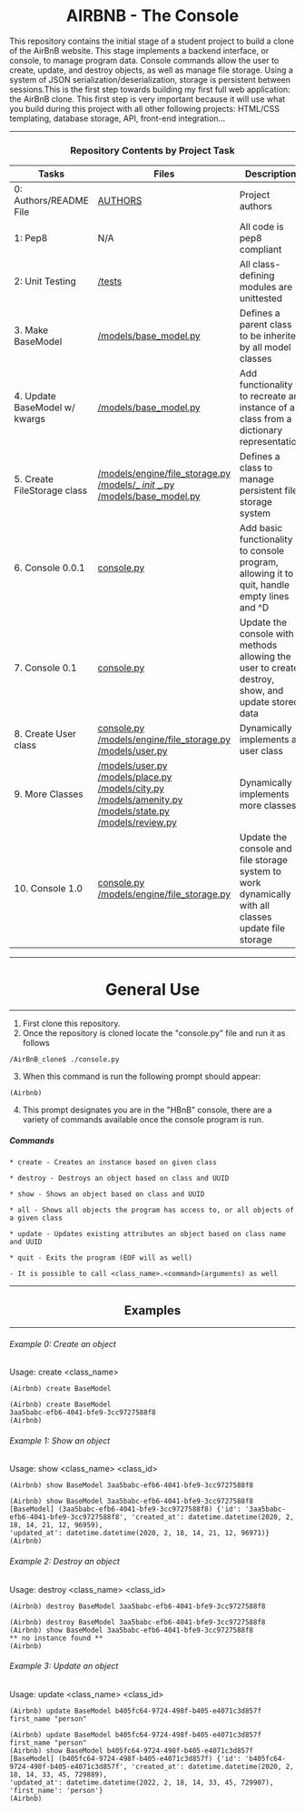 <center> <h1>AIRBNB - The Console</h1> </center>

This repository contains the initial stage of a student project to build a clone of the AirBnB website. This stage implements a backend interface, or console, to manage program data. Console commands allow the user to create, update, and destroy objects, as well as manage file storage. Using a system of JSON serialization/deserialization, storage is persistent between sessions.This is the first step towards building my first full web application: the AirBnB clone. This first step is very important because it will use what you build during this project with all other following projects: HTML/CSS templating, database storage, API, front-end integration… 


---

<center><h3>Repository Contents by Project Task</h3> </center>

| Tasks | Files | Description |
| ----- | ----- | ------ |
| 0: Authors/README File | [AUTHORS](https://github.com/nyainda/AirBnB_clone/blob/main/AUTHORS) | Project authors |
| 1: Pep8 | N/A | All code is pep8 compliant|
| 2: Unit Testing | [/tests](https://github.com/nyainda/AirBnB_clone/tree/main/tests) | All class-defining modules are unittested |
| 3. Make BaseModel | [/models/base_model.py](https://github.com/nyainda/AirBnB_clone/blob/main/models/base_model.py) | Defines a parent class to be inherited by all model classes|
| 4. Update BaseModel w/ kwargs | [/models/base_model.py](https://github.com/nyainda/AirBnB_clone/blob/main/models/base_model.py) | Add functionality to recreate an instance of a class from a dictionary representation|
| 5. Create FileStorage class | [/models/engine/file_storage.py](https://github.com/nyainda/AirBnB_clone/blob/main/models/engine/file_storage.py) [/models/_ _init_ _.py](https://github.com/nyainda/AirBnB_clone/blob/main/models/engine/__init__.py) [/models/base_model.py](https://github.com/nyainda/AirBnB_clone/blob/main/models/base_model.py) | Defines a class to manage persistent file storage system|
| 6. Console 0.0.1 | [console.py](https://github.com/nyainda/AirBnB_clone/blob/main/console.py) | Add basic functionality to console program, allowing it to quit, handle empty lines and ^D |
| 7. Console 0.1 | [console.py](https://github.com/nyainda/AirBnB_clone/blob/main/console.py) | Update the console with methods allowing the user to create, destroy, show, and update stored data |
| 8. Create User class | [console.py](https://github.com/nyainda/AirBnB_clone/blob/main/console.py) [/models/engine/file_storage.py](https://github.com/nyainda/AirBnB_clone/blob/main/models/engine/file_storage.py) [/models/user.py](https://github.com/nyainda/AirBnB_clone/blob/main/models/user.py) | Dynamically implements a user class |
| 9. More Classes | [/models/user.py](https://github.com/nyainda/AirBnB_clone/blob/main/models/user.py) [/models/place.py](https://github.com/nyainda/AirBnB_clone/blob/main/models/place.py) [/models/city.py](https://github.com/nyainda/AirBnB_clone/blob/main/models/city.py) [/models/amenity.py](https://github.com/nyainda/AirBnB_clone/blob/main/models/amenity.py) [/models/state.py](https://github.com/nyainda/AirBnB_clone/blob/main/models/place.py) [/models/review.py](https://github.com/nyainda/AirBnB_clone/blob/main/models/review.py) | Dynamically implements more classes |
| 10. Console 1.0 | [console.py](https://github.com/nyainda/AirBnB_clone/blob/main/console.py) [/models/engine/file_storage.py](https://github.com/nyainda/AirBnB_clone/blob/main/models/engine/file_storage.py) | Update the console and file storage system to work dynamically with all  classes update file storage |
----
<center> <h1>General Use</h1> </center>

----
1. First clone this repository.
2. Once the repository is cloned locate the "console.py" file and run it as follows
```
/AirBnB_clone$ ./console.py
```
3. When this command is run the following prompt should appear:
```
(Airbnb)
```
4. This prompt designates you are in the "HBnB" console, there are a variety of commands available once the console program is run.

##### Commands
    * create - Creates an instance based on given class

    * destroy - Destroys an object based on class and UUID

    * show - Shows an object based on class and UUID

    * all - Shows all objects the program has access to, or all objects of a given class

    * update - Updates existing attributes an object based on class name and UUID

    * quit - Exits the program (EOF will as well)

    - It is possible to call <class_name>.<command>(arguments) as well
----
<center> <h2>Examples</h2> </center>

----
###### Example 0: Create an object
Usage: create <class_name>
```
(Airbnb) create BaseModel
```
```
(Airbnb) create BaseModel
3aa5babc-efb6-4041-bfe9-3cc9727588f8
(Airbnb)                   
```
###### Example 1: Show an object
Usage: show <class_name> <class_id>
```
(Airbnb) show BaseModel 3aa5babc-efb6-4041-bfe9-3cc9727588f8
```
```
(Airbnb) show BaseModel 3aa5babc-efb6-4041-bfe9-3cc9727588f8
[BaseModel] (3aa5babc-efb6-4041-bfe9-3cc9727588f8) {'id': '3aa5babc-efb6-4041-bfe9-3cc9727588f8', 'created_at': datetime.datetime(2020, 2, 18, 14, 21, 12, 96959), 
'updated_at': datetime.datetime(2020, 2, 18, 14, 21, 12, 96971)}
(Airbnb)  
```
###### Example 2: Destroy an object
Usage: destroy <class_name> <class_id>
```
(Airbnb) destroy BaseModel 3aa5babc-efb6-4041-bfe9-3cc9727588f8
```
```
(Airbnb) destroy BaseModel 3aa5babc-efb6-4041-bfe9-3cc9727588f8
(Airbnb) show BaseModel 3aa5babc-efb6-4041-bfe9-3cc9727588f8
** no instance found **
(Airbnb)   
```
###### Example 3: Update an object
Usage: update <class_name> <class_id>
```
(Airbnb) update BaseModel b405fc64-9724-498f-b405-e4071c3d857f first_name "person"
```
```
(Airbnb) update BaseModel b405fc64-9724-498f-b405-e4071c3d857f first_name "person"
(Airbnb) show BaseModel b405fc64-9724-498f-b405-e4071c3d857f
[BaseModel] (b405fc64-9724-498f-b405-e4071c3d857f) {'id': 'b405fc64-9724-498f-b405-e4071c3d857f', 'created_at': datetime.datetime(2020, 2, 18, 14, 33, 45, 729889), 
'updated_at': datetime.datetime(2022, 2, 18, 14, 33, 45, 729907), 'first_name': 'person'}
(Airbnb)
```
